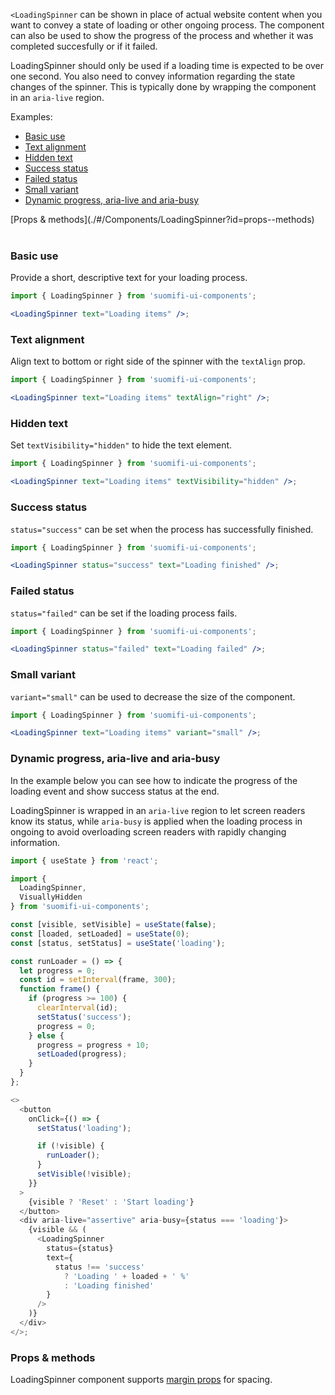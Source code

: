 `<LoadingSpinner` can be shown in place of actual website content when you want to convey a state of loading or other ongoing process. The component can also be used to show the progress of the process and whether it was completed succesfully or if it failed.

LoadingSpinner should only be used if a loading time is expected to be over one second. You also need to convey information regarding the state changes of the spinner. This is typically done by wrapping the component in an `aria-live` region.

Examples:

- [Basic use](./#/Components/LoadingSpinner?id=basic-use)
- [Text alignment](./#/Components/LoadingSpinner?id=text-alignment)
- [Hidden text](./#/Components/LoadingSpinner?id=hidden-text)
- [Success status](./#/Components/LoadingSpinner?id=success-status)
- [Failed status](./#/Components/LoadingSpinner?id=failed-status)
- [Small variant](./#/Components/LoadingSpinner?id=small-variant)
- [Dynamic progress, aria-live and aria-busy](./#/Components/LoadingSpinner?id=dynamic-progress-aria-live-and-aria-busy)

<div style="margin-bottom: 40px">
  [Props & methods](./#/Components/LoadingSpinner?id=props--methods)
</div>

### Basic use

Provide a short, descriptive text for your loading process.

```jsx
import { LoadingSpinner } from 'suomifi-ui-components';

<LoadingSpinner text="Loading items" />;
```

### Text alignment

Align text to bottom or right side of the spinner with the `textAlign` prop.

```jsx
import { LoadingSpinner } from 'suomifi-ui-components';

<LoadingSpinner text="Loading items" textAlign="right" />;
```

### Hidden text

Set `textVisibility="hidden"` to hide the text element.

```jsx
import { LoadingSpinner } from 'suomifi-ui-components';

<LoadingSpinner text="Loading items" textVisibility="hidden" />;
```

### Success status

`status="success"` can be set when the process has successfully finished.

```jsx
import { LoadingSpinner } from 'suomifi-ui-components';

<LoadingSpinner status="success" text="Loading finished" />;
```

### Failed status

`status="failed"` can be set if the loading process fails.

```jsx
import { LoadingSpinner } from 'suomifi-ui-components';

<LoadingSpinner status="failed" text="Loading failed" />;
```

### Small variant

`variant="small"` can be used to decrease the size of the component.

```jsx
import { LoadingSpinner } from 'suomifi-ui-components';

<LoadingSpinner text="Loading items" variant="small" />;
```

### Dynamic progress, aria-live and aria-busy

In the example below you can see how to indicate the progress of the loading event and show success status at the end.

LoadingSpinner is wrapped in an `aria-live` region to let screen readers know its status, while `aria-busy` is applied when the loading process in ongoing to avoid overloading screen readers with rapidly changing information.

```js
import { useState } from 'react';

import {
  LoadingSpinner,
  VisuallyHidden
} from 'suomifi-ui-components';

const [visible, setVisible] = useState(false);
const [loaded, setLoaded] = useState(0);
const [status, setStatus] = useState('loading');

const runLoader = () => {
  let progress = 0;
  const id = setInterval(frame, 300);
  function frame() {
    if (progress >= 100) {
      clearInterval(id);
      setStatus('success');
      progress = 0;
    } else {
      progress = progress + 10;
      setLoaded(progress);
    }
  }
};

<>
  <button
    onClick={() => {
      setStatus('loading');

      if (!visible) {
        runLoader();
      }
      setVisible(!visible);
    }}
  >
    {visible ? 'Reset' : 'Start loading'}
  </button>
  <div aria-live="assertive" aria-busy={status === 'loading'}>
    {visible && (
      <LoadingSpinner
        status={status}
        text={
          status !== 'success'
            ? 'Loading ' + loaded + ' %'
            : 'Loading finished'
        }
      />
    )}
  </div>
</>;
```

### Props & methods

LoadingSpinner component supports [margin props](./#/Spacing/Margin%20props) for spacing.
